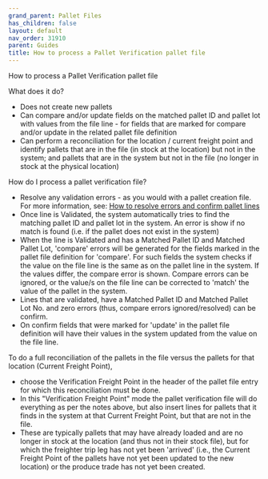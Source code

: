 ```yaml
---
grand_parent: Pallet Files
has_children: false
layout: default
nav_order: 31910
parent: Guides
title: How to process a Pallet Verification pallet file
---
```


How to process a Pallet Verification pallet file

What does it do?

* Does not create new pallets
* Can compare and/or update fields on the matched pallet ID and pallet lot with values from the file line - for fields that are marked for compare and/or update in the related pallet file definition
* Can perform a reconciliation for the location / current freight point and identify pallets that are in the file (in stock at the location) but not in the system; and pallets that are in the system but not in the file (no longer in stock at the physical location)

How do I process a pallet verification file?

* Resolve any validation errors - as you would with a pallet creation file. For more information, see: [How to resolve errors and confirm pallet lines](/articles/Stock%20and%20Logistics/Pallet%20Files/Guides/How%20to%20resolve%20errors%20and%20confirm%20pallet%20lines)
* Once line is Validated, the system automatically tries to find the matching pallet ID and pallet lot in the system. An error is show if no match is found (i.e. if the pallet does not exist in the system)
* When the line is Validated and has a Matched Pallet ID and Matched Pallet Lot, 'compare' errors will be generated for the fields marked in the pallet file definition for 'compare'. For such fields the system checks if the value on the file line is the same as on the pallet line in the system. If the values differ, the compare error is shown. Compare errors can be ignored, or the value/s on the file line can be corrected to 'match' the value of the pallet in the system.
* Lines that are validated, have a Matched Pallet ID and Matched Pallet Lot No. and zero errors (thus, compare errors ignored/resolved) can be confirm.
* On confirm fields that were marked for 'update' in the pallet file definition will have their values in the system updated from the value on the file line.

To do a full reconciliation of the pallets in the file versus the pallets for that location (Current Freight Point),

* choose the Verification Freight Point in the header of the pallet file entry for which this reconciliation must be done.
* In this "Verification Freight Point" mode the pallet verification file will do everything as per the notes above, but also insert lines for pallets that it finds in the system at that Current Freight Point, but that are not in the file.
* These are typically pallets that may have already loaded and are no longer in stock at the location (and thus not in their stock file), but for which the freighter trip leg has not yet been 'arrived' (i.e., the Current Freight Point of the pallets have not yet been updated to the new location) or the produce trade has not yet been created.